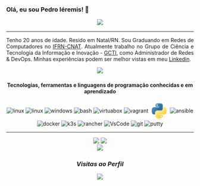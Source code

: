 <!--
**PedroIeremis/PedroIeremis** is a ✨ _special_ ✨ repository because its `README.md` (this file) appears on your GitHub profile.

Here are some ideas to get you started:

- 🔭 I’m currently working on ...
- 🌱 I’m currently learning ...
- 👯 I’m looking to collaborate on ...
- 🤔 I’m looking for help with ...
- 💬 Ask me about ...
- 📫 How to reach me: ...
- 😄 Pronouns: ...
- ⚡ Fun fact: ...
-->

### Olá, eu sou Pedro Iéremis! 👋

<div align="center">
<img src="https://c.tenor.com/dHk-LfzHrtwAAAAi/linux-computer.gif" width="150px"/>
</div>

---

<div align="justify">
<p>
  
Tenho 20 anos de idade. Resido em Natal/RN. Sou Graduando em Redes de Computadores no <a href="https://portal.ifrn.edu.br/campus/natalcentral/" target="_blank">IFRN-CNAT</a>. Atualmente trabalho no Grupo de Ciência e Tecnologia da Informação e Inovação - <a href="https://gcti.parnamirim.rn.gov.br/" target="_blank">GCTI</a>, como Administrador de Redes & DevOps.  Minhas experiências podem ser melhor vistas em meu <a href="https://gcti.parnamirim.rn.gov.br/" target="_blank">Linkedin</a>.

<p>
</div>



<div align="center">

  <a href="https://github.com/pedroieremis"></a>
  <img src="https://github-readme-stats.vercel.app/api?username=pedroieremis&show_icons=true&theme=tokyonight&include_all_commits=true&count_private=true"/>

</div>

<div align="center" style="display: inline_block">
  <h4>Tecnologias, ferramentas e linguagens de programação conhecidas e em aprendizado</h4>
  <img align="center" alt="linux" height="50" width="50" src="https://cdn.jsdelivr.net/gh/devicons/devicon/icons/linux/linux-original.svg"/>
  <img align="center" alt="linux" height="50" width="50" src="https://cdn.jsdelivr.net/gh/devicons/devicon/icons/debian/debian-original.svg"/>
  <img align="center" alt="windows" height="50" width="50" src="https://cdn.jsdelivr.net/gh/devicons/devicon/icons/windows8/windows8-original.svg"/>
  <img align="center" alt="bash" height="50" width="50" src="https://cdn.jsdelivr.net/gh/devicons/devicon/icons/bash/bash-original.svg"/>
  <img align="center" alt="virtuabox" height="50" src="https://www.vectorlogo.zone/logos/virtualbox/virtualbox-icon.svg"/>
  <img align="center" alt="vagrant" height="50" src="https://cdn.jsdelivr.net/gh/devicons/devicon/icons/vagrant/vagrant-original.svg"/>
  <img align="center" alt="python" height="50" width="50" src="https://raw.githubusercontent.com/devicons/devicon/master/icons/python/python-original.svg">
  <img align="center" alt="ansible" height="50" src="https://cdn.jsdelivr.net/gh/devicons/devicon/icons/ansible/ansible-original-wordmark.svg"/>
  <img align="center" alt="docker" height="50" src="https://cdn.jsdelivr.net/gh/devicons/devicon/icons/docker/docker-original-wordmark.svg"/>
  <img align="center" alt="k3s" height="50" src="https://cdn.jsdelivr.net/gh/devicons/devicon/icons/k3s/k3s-original.svg"/>
  <img align="center" alt="rancher" height="50" src="https://www.vectorlogo.zone/logos/rancher/rancher-icon.svg"/>
  <img align="center" alt="VsCode" height="50" src="https://cdn.jsdelivr.net/gh/devicons/devicon/icons/vscode/vscode-original.svg"/>
  <img align="center" alt="git" height="50" src="https://cdn.jsdelivr.net/gh/devicons/devicon/icons/git/git-original.svg"/>
  <img align="center" alt="putty" height="50" src="https://cdn.jsdelivr.net/gh/devicons/devicon/icons/putty/putty-original.svg"/>
</div>

---

<div align="center">

  <a href="https://www.instagram.com/pedro_ieremis/" target="_blank"><img src="https://img.shields.io/badge/-Instagram-%23E4405F?style=for-the-badge&logo=instagram&logoColor=white" target="_blank"></a>
  <a href="https://www.linkedin.com/in/pedro-i%C3%A9remis-brito-de-medeiros-1b553a240/" target="_blank"><img src="https://img.shields.io/badge/-LinkedIn-%230077B5?style=for-the-badge&logo=linkedin&logoColor=white" target="_blank"></a><br>
  <a href="https://portal.pedroieremis.eti.br/" target="_blank"><img src="https://img.shields.io/website-up-down-green-red/http/monip.org.svg" target="_blank"></a>

</div>

<div align="center">

### ***Visitas ao Perfil***
<img src="https://profile-counter.glitch.me/pedroieremis/count.svg"/>
<!---</div><br>

![snake gif](https://github.com/pedroieremis/pedroieremis/blob/output/github-contribution-grid-snake.svg)--->
